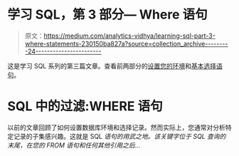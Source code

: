 # 学习 SQL，第 3 部分— Where 语句

> 原文：<https://medium.com/analytics-vidhya/learning-sql-part-3-where-statements-230150ba827a?source=collection_archive---------24----------------------->

这是学习 SQL 系列的第三篇文章。查看前两部分的[设置您的环境](https://datastud.dev/posts/learning-sql-part-1)和[基本选择语句](https://datastud.dev/posts/learning-sql-part-2)。

# SQL 中的过滤:WHERE 语句

以前的文章回顾了如何设置数据库环境和选择记录。然而实际上，您通常对分析特定记录的子集感兴趣。这就是 SQL *语句的用武之地。该关键字位于 SQL 查询的末尾，在您的 *FROM* 语句和任何其他引用之后…*